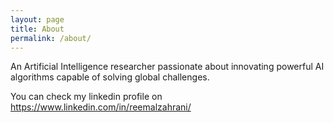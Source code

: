 ```yaml
---
layout: page
title: About
permalink: /about/
---
```


An Artificial Intelligence researcher passionate about innovating powerful AI algorithms capable of solving global challenges. 

You can check my linkedin profile on https://www.linkedin.com/in/reemalzahrani/
